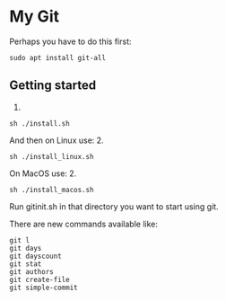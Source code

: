 # My Git

Perhaps you have to do this first:

```
sudo apt install git-all
```

## Getting started

1.

```
sh ./install.sh
```

And then on Linux use:
2.

```
sh ./install_linux.sh
```

On MacOS use:
2.

```
sh ./install_macos.sh
```

Run gitinit.sh in that directory you want to start using git.

There are new commands available like:

```
git l
git days
git dayscount
git stat
git authors
git create-file
git simple-commit
```
